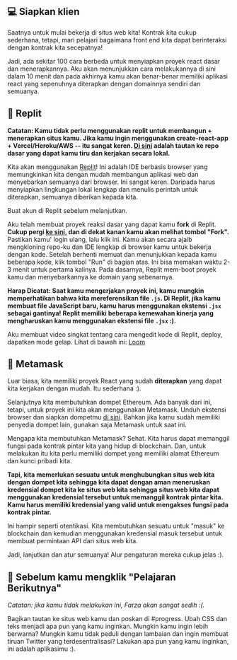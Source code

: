 ## 💻 Siapkan klien

Saatnya untuk mulai bekerja di situs web kita! Kontrak kita cukup sederhana, tetapi, mari pelajari bagaimana front end kita dapat berinteraksi dengan kontrak kita secepatnya!

Jadi, ada sekitar 100 cara berbeda untuk menyiapkan proyek react dasar dan menerapkannya. Aku akan menunjukkan cara melakukannya di sini dalam 10 menit dan pada akhirnya kamu akan benar-benar memiliki aplikasi react yang sepenuhnya diterapkan dengan domainnya sendiri dan semuanya.

## 🤯 Replit

**Catatan: Kamu tidak perlu menggunakan replit untuk membangun + menerapkan situs kamu. Jika kamu ingin menggunakan create-react-app + Vercel/Heroku/AWS -- itu sangat keren. [Di sini](https://github.com/buildspace/waveportal-starter-project) adalah tautan ke repo dasar yang dapat kamu tiru dan kerjakan secara lokal.**

Kita akan menggunakan [Replit](https://replit.com/~)! Ini adalah IDE berbasis browser yang memungkinkan kita dengan mudah membangun aplikasi web dan menyebarkan semuanya dari browser. Ini sangat keren. Daripada harus menyiapkan lingkungan lokal lengkap dan menulis perintah untuk diterapkan, semuanya diberikan kepada kita.

Buat akun di Replit sebelum melanjutkan.

Aku telah membuat proyek reaksi dasar yang dapat kamu **fork** di Replit. **Cukup pergi [ke sini](https://replit.com/@adilanchian/waveportal-starter-project?v=1), dan di dekat kanan kamu akan melihat tombol "Fork".** Pastikan kamu' login ulang, lalu klik ini. Kamu akan secara ajaib mengkloning repo-ku dan IDE lengkap di browser kamu untuk bekerja dengan kode. Setelah berhenti memuat dan menunjukkan kepada kamu beberapa kode, klik tombol "Run" di bagian atas. Ini bisa memakan waktu 2-3 menit untuk pertama kalinya. Pada dasarnya, Replit mem-boot proyek kamu dan menyebarkannya ke domain yang sebenarnya.

**Harap Dicatat: Saat kamu mengerjakan proyek ini, kamu mungkin memperhatikan bahwa kita mereferensikan file `.js`. Di Replit, jika kamu membuat file JavaScript baru, kamu harus menggunakan ekstensi `.jsx` sebagai gantinya! Replit memiliki beberapa kemewahan kinerja yang mengharuskan kamu menggunakan ekstensi file `.jsx` :).**

Aku membuat video singkat tentang cara mengedit kode di Replit, deploy, dapatkan mode gelap. Lihat di bawah ini:
[Loom](https://www.loom.com/share/8e8f47eacf6d448eb5d25b6908021035)

## 🦊 Metamask

Luar biasa, kita memiliki proyek React yang sudah **diterapkan** yang dapat kita kerjakan dengan mudah. Itu sederhana :).

Selanjutnya kita membutuhkan dompet Ethereum. Ada banyak dari ini, tetapi, untuk proyek ini kita akan menggunakan Metamask. Unduh ekstensi browser dan siapkan dompetmu [di sini](https://metamask.io/download.html). Bahkan jika kamu sudah memiliki penyedia dompet lain, gunakan saja Metamask untuk saat ini.

Mengapa kita membutuhkan Metamask? Sehat. Kita harus dapat memanggil fungsi pada kontrak pintar kita yang hidup di blockchain. Dan, untuk melakukan itu kita perlu memiliki dompet yang memiliki alamat Ethereum dan kunci pribadi kita.

**Tapi, kita memerlukan sesuatu untuk menghubungkan situs web kita dengan dompet kita sehingga kita dapat dengan aman meneruskan kredensial dompet kita ke situs web kita sehingga situs web kita dapat menggunakan kredensial tersebut untuk memanggil kontrak pintar kita. Kamu harus memiliki kredensial yang valid untuk mengakses fungsi pada kontrak pintar.**

Ini hampir seperti otentikasi. Kita membutuhkan sesuatu untuk "masuk" ke blockchain dan kemudian menggunakan kredensial masuk tersebut untuk membuat permintaan API dari situs web kita.

Jadi, lanjutkan dan atur semuanya! Alur pengaturan mereka cukup jelas :).

## 🚨 Sebelum kamu mengklik "Pelajaran Berikutnya"

*Catatan: jika kamu tidak melakukan ini, Farza akan sangat sedih :(.*

Bagikan tautan ke situs web kamu dan poskan di #progress. Ubah CSS dan teks menjadi apa pun yang kamu inginkan. Mungkin kamu ingin lebih berwarna? Mungkin kamu tidak peduli dengan lambaian dan ingin membuat tiruan Twitter yang terdesentralisasi? Lakukan apa pun yang kamu inginkan, ini adalah aplikasimu :).
